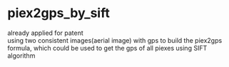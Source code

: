 # piex2gps_by_sift
already applied for patent  
using two consistent images(aerial image) with gps to build the piex2gps formula, which could be used to get the gps of all piexes using SIFT algorithm
